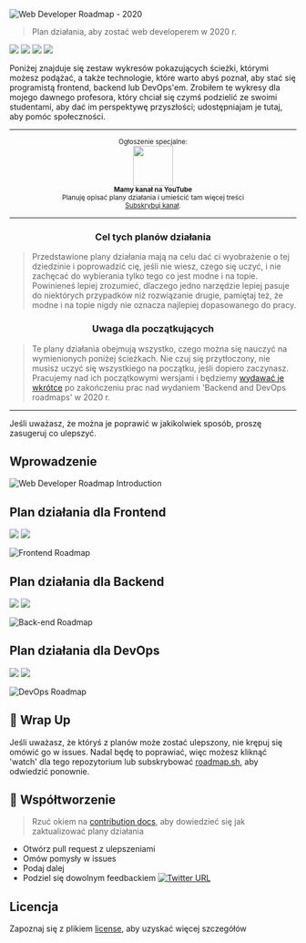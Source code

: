 
![Web Developer Roadmap - 2020](https://i.imgur.com/NNyc9QM.png)

> Plan działania, aby zostać web developerem w 2020 r.

[![](https://img.shields.io/badge/-Roadmaps%20-0a0a0a.svg?style=flat&colorA=0a0a0a)](http://roadmap.sh)
[![](https://img.shields.io/badge/-Guides-0a0a0a.svg?style=flat&colorA=0a0a0a)](http://roadmap.sh/guides)
[![](https://img.shields.io/badge/-Translations-0a0a0a.svg?style=flat&colorA=0a0a0a)](./translations)
[![](https://img.shields.io/badge/%E2%9D%A4-YouTube%20Channel-0a0a0a.svg?style=flat&colorA=0a0a0a)](https://www.youtube.com/channel/UCA0H2KIWgWTwpTFjSxp0now?sub_confirmation=1)

Poniżej znajduje się zestaw wykresów pokazujących ścieżki, którymi możesz podążać, a także technologie, które warto abyś poznał, aby stać się programistą frontend, backend lub DevOps'em. Zrobiłem te wykresy dla mojego dawnego profesora, który chciał się czymś podzielić ze swoimi studentami, aby dać im perspektywę przyszłości; udostępniajam je tutaj, aby pomóc społeczności.

***

<p align="center">
		<sup>Ogłoszenie specjalne:</sup>
		<br>
		<a href="https://www.youtube.com/channel/UCA0H2KIWgWTwpTFjSxp0now?sub_confirmation=1">
			<img width="70px" src="https://roadmap.sh/sponsors/youtube.svg">
		</a>
		<br>
		<sub><b>Mamy kanał na YouTube</b></sub>
		<br>
		<sub>Planuję opisać plany działania i umieścić tam więcej treści<br><a href="https://www.youtube.com/channel/UCA0H2KIWgWTwpTFjSxp0now?sub_confirmation=1">Subskrybuj kanał</a>.</sub>
</p>

***

<h3 align="center"><strong>Cel tych planów działania</strong></h3>

> Przedstawione plany działania mają na celu dać ci wyobrażenie o tej dziedzinie i poprowadzić cię, jeśli nie wiesz, czego się uczyć, i nie zachęcać do wybierania tylko tego co jest modne i na topie. Powinieneś lepiej zrozumieć, dlaczego jedno narzędzie lepiej pasuje do niektórych przypadków niż rozwiązanie drugie, pamiętaj też, że modne i na topie nigdy nie oznacza najlepiej dopasowanego do pracy.

<h3 align="center"><strong>Uwaga dla początkujących</strong></h3>

> Te plany działania obejmują wszystko, czego można się nauczyć na wymienionych poniżej ścieżkach. Nie czuj się przytłoczony, nie musisz uczyć się wszystkiego na początku, jeśli dopiero zaczynasz. Pracujemy nad ich początkowymi wersjami i będziemy [wydawać je wkrótce](https://roadmap.sh) po zakończeniu prac nad wydaniem 'Backend and DevOps roadmaps' w 2020 r.

***

Jeśli uważasz, że można je poprawić w jakikolwiek sposób, proszę zasugeruj co ulepszyć.

## Wprowadzenie

![Web Developer Roadmap Introduction](./img/intro.png)

## Plan działania dla Frontend

[![](https://img.shields.io/badge/-Download%20PDF%20-0a0a0a.svg?style=flat&colorA=0a0a0a)](https://gum.co/frontend-roadmap) [![](https://img.shields.io/badge/-Shareable%20Link%20-0a0a0a.svg?style=flat&colorA=0a0a0a)](https://roadmap.sh/frontend)

![Frontend Roadmap](./img/frontend.png?year-2020-2)

## Plan działania dla Backend

[![](https://img.shields.io/badge/-Download%20PDF%20-0a0a0a.svg?style=flat&colorA=0a0a0a)](https://gum.co/backend-roadmap) [![](https://img.shields.io/badge/-Shareable%20Link%20-0a0a0a.svg?style=flat&colorA=0a0a0a)](https://roadmap.sh/backend)

![Back-end Roadmap](./img/backend.png?year-2020-2)

## Plan działania dla DevOps

[![](https://img.shields.io/badge/-Download%20PDF%20-0a0a0a.svg?style=flat&colorA=0a0a0a)](https://gum.co/devops-roadmap) [![](https://img.shields.io/badge/-Shareable%20Link%20-0a0a0a.svg?style=flat&colorA=0a0a0a)](https://roadmap.sh/devops)

![DevOps Roadmap](./img/devops.png)

## 🚦 Wrap Up

Jeśli uważasz, że któryś z planów może zostać ulepszony, nie krępuj się omówić go w issues. Nadal będę to poprawiać, więc możesz kliknąć 'watch' dla tego repozytorium lub subskrybować [roadmap.sh](http://roadmap.sh), aby odwiedzić ponownie.

## 🙌 Współtworzenie

> Rzuć okiem na [contribution docs](./CONTRIBUTING.md), aby dowiedzieć się jak zaktualizować plany działania

- Otwórz pull request z ulepszeniami
- Omów pomysły w issues
- Podaj dalej
- Podziel się dowolnym feedbackiem [![Twitter URL](https://img.shields.io/twitter/url/https/twitter.com/kamranahmedse.svg?style=social&label=Follow%20%40kamranahmedse)](https://twitter.com/kamranahmedse)
 
## Licencja

Zapoznaj się z plikiem [license](./LICENSE), aby uzyskać więcej szczegółów
